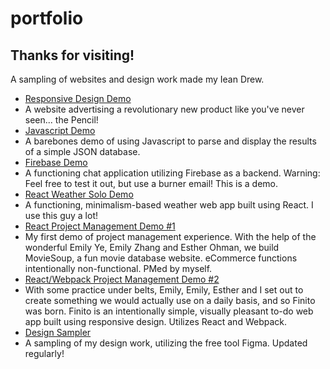 # portfolio
## Thanks for visiting!

A sampling of websites and design work made my Iean Drew.

 - [Responsive Design Demo](https://ieand.github.io/responsive_demo/)
  - A website advertising a revolutionary new product like you've never seen... the Pencil!
 - [Javascript Demo](https://ieand.github.io/javascript_demo/)
  - A barebones demo of using Javascript to parse and display the results of a simple JSON database.
 - [Firebase Demo](https://hiya-9a8ea.firebaseapp.com/)
  - A functioning chat application utilizing Firebase as a backend. Warning: Feel free to test it out, but use a burner email! This is a demo.
 - [React Weather Solo Demo](https://ieand.github.io/react_weather_demo/index.html)
  - A functioning, minimalism-based weather web app built using React. I use this guy a lot!
 - [React Project Management Demo #1](https://ieand.github.io/react_PM_demo_1/index.html)
  - My first demo of project management experience. With the help of the wonderful Emily Ye, Emily Zhang and Esther Ohman, we build MovieSoup, a fun movie database website. eCommerce functions intentionally non-functional. PMed by myself.
 - [React/Webpack Project Management Demo #2](https://info343e-au16.github.io/team2-finale/index.html)
  - With some practice under belts, Emily, Emily, Esther and I set out to create something we would actually use on a daily basis, and so Finito was born. Finito is an intentionally simple, visually pleasant to-do web app built using responsive design. Utilizes React and Webpack.
 - [Design Sampler](https://www.figma.com/file/MsVhisZHC0aBP542KweRLS36/IeanDrew_Design_Examples)
  - A sampling of my design work, utilizing the free tool Figma. Updated regularly!
